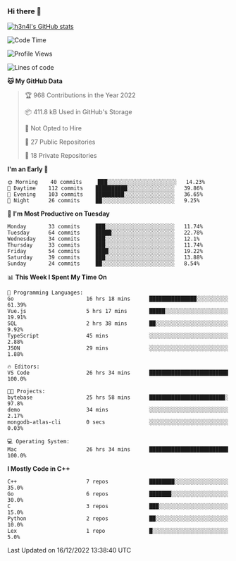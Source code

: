 ### Hi there 👋

[![h3n4l's GitHub stats](https://github-readme-stats.vercel.app/api?username=h3n4l&count_private=true&show_icons=true&theme=radical)](https://github.com/h3n4l/github-readme-stats)

<!--START_SECTION:waka-->
![Code Time](http://img.shields.io/badge/Code%20Time-828%20hrs%2027%20mins-blue)

![Profile Views](http://img.shields.io/badge/Profile%20Views-0-blue)

![Lines of code](https://img.shields.io/badge/From%20Hello%20World%20I%27ve%20Written-44%20Thousand%20lines%20of%20code-blue)

**🐱 My GitHub Data** 

> 🏆 968 Contributions in the Year 2022
 > 
> 📦 411.8 kB Used in GitHub's Storage 
 > 
> 🚫 Not Opted to Hire
 > 
> 📜 27 Public Repositories 
 > 
> 🔑 18 Private Repositories  
 > 
**I'm an Early 🐤** 

```text
🌞 Morning    40 commits     ███░░░░░░░░░░░░░░░░░░░░░░   14.23% 
🌆 Daytime    112 commits    ██████████░░░░░░░░░░░░░░░   39.86% 
🌃 Evening    103 commits    █████████░░░░░░░░░░░░░░░░   36.65% 
🌙 Night      26 commits     ██░░░░░░░░░░░░░░░░░░░░░░░   9.25%

```
📅 **I'm Most Productive on Tuesday** 

```text
Monday       33 commits     ███░░░░░░░░░░░░░░░░░░░░░░   11.74% 
Tuesday      64 commits     █████░░░░░░░░░░░░░░░░░░░░   22.78% 
Wednesday    34 commits     ███░░░░░░░░░░░░░░░░░░░░░░   12.1% 
Thursday     33 commits     ███░░░░░░░░░░░░░░░░░░░░░░   11.74% 
Friday       54 commits     ████░░░░░░░░░░░░░░░░░░░░░   19.22% 
Saturday     39 commits     ███░░░░░░░░░░░░░░░░░░░░░░   13.88% 
Sunday       24 commits     ██░░░░░░░░░░░░░░░░░░░░░░░   8.54%

```


📊 **This Week I Spent My Time On** 

```text
💬 Programming Languages: 
Go                       16 hrs 18 mins      ███████████████░░░░░░░░░░   61.39% 
Vue.js                   5 hrs 17 mins       █████░░░░░░░░░░░░░░░░░░░░   19.91% 
SQL                      2 hrs 38 mins       ██░░░░░░░░░░░░░░░░░░░░░░░   9.92% 
TypeScript               45 mins             ░░░░░░░░░░░░░░░░░░░░░░░░░   2.88% 
JSON                     29 mins             ░░░░░░░░░░░░░░░░░░░░░░░░░   1.88%

🔥 Editors: 
VS Code                  26 hrs 34 mins      █████████████████████████   100.0%

🐱‍💻 Projects: 
bytebase                 25 hrs 58 mins      ████████████████████████░   97.8% 
demo                     34 mins             ░░░░░░░░░░░░░░░░░░░░░░░░░   2.17% 
mongodb-atlas-cli        0 secs              ░░░░░░░░░░░░░░░░░░░░░░░░░   0.03%

💻 Operating System: 
Mac                      26 hrs 34 mins      █████████████████████████   100.0%

```

**I Mostly Code in C++** 

```text
C++                      7 repos             ████████░░░░░░░░░░░░░░░░░   35.0% 
Go                       6 repos             ███████░░░░░░░░░░░░░░░░░░   30.0% 
C                        3 repos             ███░░░░░░░░░░░░░░░░░░░░░░   15.0% 
Python                   2 repos             ██░░░░░░░░░░░░░░░░░░░░░░░   10.0% 
Lex                      1 repo              █░░░░░░░░░░░░░░░░░░░░░░░░   5.0%

```



 Last Updated on 16/12/2022 13:38:40 UTC
<!--END_SECTION:waka-->

